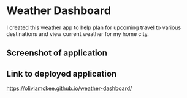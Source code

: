 # Weather Dashboard
I created this weather app to help plan for upcoming travel to various destinations and view current weather for my home city. 

## Screenshot of application 


## Link to deployed application 
https://oliviamckee.github.io/weather-dashboard/